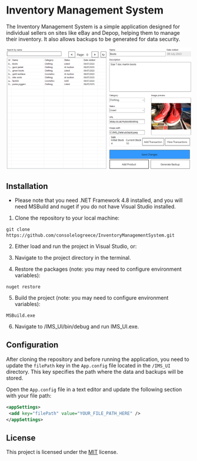 # Inventory Management System
The Inventory Management System is a simple application designed for individual sellers on sites like eBay and Depop, helping them to manage their inventory. It also allows backups to be generated for data security.

![screenshot](pics/ims.PNG)

## Installation
- Please note that you need .NET Framework 4.8 installed, and you will need MSBuild and nuget if you do not have Visual Studio installed.

1. Clone the repository to your local machine:
```command
git clone https://github.com/consolelogreece/InventoryManagementSystem.git
```
2. Either load and run the project in Visual Studio, or: 

3. Navigate to the project directory in the terminal.

4. Restore the packages (note: you may need to configure environment variables):
```command
nuget restore
```

5. Build the project (note: you may need to configure environment variables):
```command
MSBuild.exe
```

6. Navigate to /IMS_UI/bin/debug and run IMS_UI.exe.


## Configuration
After cloning the repository and before running the application, you need to update the `filePath` key in the `App.config` file located in the `/IMS_UI` directory. This key specifies the path where the data and backups will be stored.

Open the `App.config` file in a text editor and update the following section with your file path:

```xml
<appSettings>
 <add key="filePath" value="YOUR_FILE_PATH_HERE" />
</appSettings>
```

## License
This project is licensed under the [MIT](https://www.mit.edu/~amini/LICENSE.md) license.